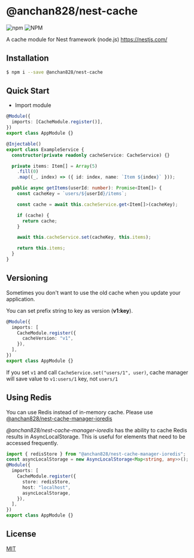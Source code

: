 # @anchan828/nest-cache

![npm](https://img.shields.io/npm/v/@anchan828/nest-cache.svg)
![NPM](https://img.shields.io/npm/l/@anchan828/nest-cache.svg)

A cache module for Nest framework (node.js) https://nestjs.com/

## Installation

```bash
$ npm i --save @anchan828/nest-cache
```

## Quick Start

- Import module

```ts
@Module({
  imports: [CacheModule.register()],
})
export class AppModule {}
```

```ts
@Injectable()
export class ExampleService {
  constructor(private readonly cacheService: CacheService) {}

  private items: Item[] = Array(5)
    .fill(0)
    .map((_, index) => ({ id: index, name: `Item ${index}` }));

  public async getItems(userId: number): Promise<Item[]> {
    const cacheKey = `users/${userId}/items`;

    const cache = await this.cacheService.get<Item[]>(cacheKey);

    if (cache) {
      return cache;
    }

    await this.cacheService.set(cacheKey, this.items);

    return this.items;
  }
}
```

## Versioning

Sometimes you don't want to use the old cache when you update your application.

You can set prefix string to key as version (**v1:key**).

```ts
@Module({
  imports: [
    CacheModule.register({
      cacheVersion: "v1",
    }),
  ],
})
export class AppModule {}
```

If you set `v1` and call `CacheService.set("users/1", user)`, cache manager will save value to `v1:users/1` key, not `users/1`

## Using Redis

You can use Redis instead of in-memory cache. Please use [@anchan828/nest-cache-manager-ioredis](https://www.npmjs.com/package/@anchan828/nest-cache-manager-ioredis)

_@anchan828/nest-cache-manager-ioredis_ has the ability to cache Redis results in AsyncLocalStorage. This is useful for elements that need to be accessed frequently.

```ts
import { redisStore } from "@anchan828/nest-cache-manager-ioredis";
const asyncLocalStorage = new AsyncLocalStorage<Map<string, any>>();
@Module({
  imports: [
    CacheModule.register({
      store: redisStore,
      host: "localhost",
      asyncLocalStorage,
    }),
  ],
})
export class AppModule {}
```

## License

[MIT](LICENSE)
